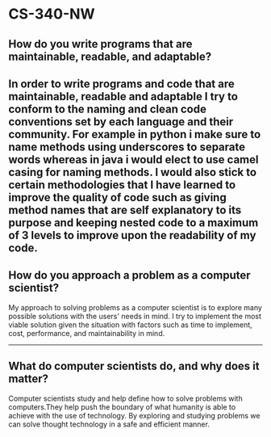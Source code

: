# CS-340-NW

## How do you write programs that are maintainable, readable, and adaptable?

In order to write programs and code that are maintainable, readable and adaptable I try to conform to the naming and clean code conventions set by each language and their community. For example in python i make sure to name methods using underscores to separate words whereas in java i would elect to use camel casing for naming methods. I would also stick to certain methodologies that I have learned to improve the quality of code such as giving method names that are self explanatory to its purpose and keeping nested code to a maximum of 3 levels to improve upon the readability of my code. 
---

## How do you approach a problem as a computer scientist?

My approach to solving problems as a computer scientist is to explore many possible solutions with the users' needs in mind. I try to implement the most viable solution given the situation with factors such as time to implement, cost, performance, and maintainability in mind.

---

## What do computer scientists do, and why does it matter?

Computer scientists study and help define how to solve problems with computers.They help push the boundary of what humanity is able to achieve with the use of technology. By exploring and studying problems we can solve thought technology in a safe and efficient manner.
